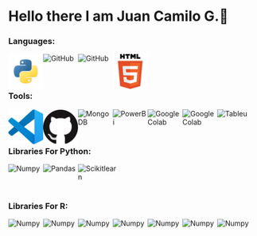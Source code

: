 # Hello there I am Juan Camilo G.👋


### Languages: 

<img align="left" alt="HTML5" width="70px" src="https://raw.githubusercontent.com/github/explore/80688e429a7d4ef2fca1e82350fe8e3517d3494d/topics/python/python.png" />
<img align="left" alt="GitHub" width="70px" src="https://cdn.icon-icons.com/icons2/1381/PNG/512/rstudio_94807.png" />
<img align="left" alt="GitHub" width="70px" src="https://cdn-icons-png.flaticon.com/512/9544/9544010.png" />
<img align="left" alt="HTML5" width="70px" src="https://raw.githubusercontent.com/github/explore/80688e429a7d4ef2fca1e82350fe8e3517d3494d/topics/html/html.png" />
<br>
<br>
<br>

### Tools: 
<img align="left" alt="Visual Studio Code" width="70px" src="https://raw.githubusercontent.com/github/explore/80688e429a7d4ef2fca1e82350fe8e3517d3494d/topics/visual-studio-code/visual-studio-code.png" />
<img align="left" alt="GitHub" width="70px" src="https://raw.githubusercontent.com/github/explore/78df643247d429f6cc873026c0622819ad797942/topics/github/github.png" />
<img align="left" alt="MongoDB" width="70px" src="https://w7.pngwing.com/pngs/956/695/png-transparent-mongodb-original-wordmark-logo-icon-thumbnail.png" />
<img align="left" alt="PowerBi" width="70px" src="https://images.saasworthy.com/microsoftpowerbidesktop_11508_logo_1667376730_vyfzp.png" />
<img align="left" alt="GoogleColab" width="70px" src="https://colab.research.google.com/img/colab_favicon_256px.png" />
<img align="left" alt="GoogleColab" width="70px" src="https://encrypted-tbn0.gstatic.com/images?q=tbn:ANd9GcSlquQbehFaMuUwUN32KhAS4AxK7WTUtKuZBQ&s" />
<img align="left" alt="Tableu" width="70px" src="https://cdn.worldvectorlogo.com/logos/tableau-software.svg" />
<br>
<br>
<br>

### Libraries For Python: 
<img align="left" alt="Numpy" width="70px" src="https://cdn.worldvectorlogo.com/logos/numpy-1.svg" />
<img align="left" alt="Pandas" width="70px" src="https://encrypted-tbn0.gstatic.com/images?q=tbn:ANd9GcTCpCB6Du8H6Lrm5WIbDcdW59uqoSiL-eeTlw&s" />
<img align="left" alt="Scikitlearn" width="80px" src="https://e7.pngegg.com/pngimages/39/4/png-clipart-logo-scikit-learn-python-github-machine-learning-text-orange.png" />
<br>
<br>
<br>

### Libraries For R: 
<img align="left" alt="Numpy" width="70px" src="https://upload.wikimedia.org/wikipedia/commons/f/ff/Tidyverse_hex_logo.png" />
<img align="left" alt="Numpy" width="70px" src="https://upload.wikimedia.org/wikipedia/commons/thumb/5/5a/Ggplot2_hex_logo.png/778px-Ggplot2_hex_logo.png?20240522021950" />
<img align="left" alt="Numpy" width="70px" src="https://i.redd.it/w2km14a81yy41.png" />
<img align="left" alt="Numpy" width="70px" src="https://rstudio.github.io/shiny/reference/figures/logo.png" />
<img align="left" alt="Numpy" width="70px" src="https://rstudio.github.io/cheatsheets/html/images/logo-devtools.png" />
<img align="left" alt="Numpy" width="70px" src="https://privefl.github.io/R-presentation/rmarkdown.png" />
<img align="left" alt="Numpy" width="70px" src="https://jminnier-berd-r-courses.netlify.app/03-rmarkdown/img/hex_knitr-200x232.png" />



<br>
<br>
<br>


